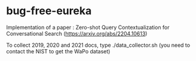 # bug-free-eureka
Implementation of a paper : Zero-shot Query Contextualization for Conversational Search (https://arxiv.org/abs/2204.10613)

To collect 2019, 2020 and 2021 docs, type ./data_collector.sh (you need to contact the NIST to get the WaPo dataset)
